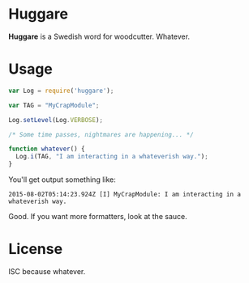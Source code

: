 # Huggare

**Huggare** is a Swedish word for woodcutter. Whatever.

# Usage

```javascript
var Log = require('huggare');

var TAG = "MyCrapModule";

Log.setLevel(Log.VERBOSE);

/* Some time passes, nightmares are happening... */

function whatever() {
  Log.i(TAG, "I am interacting in a whateverish way.");
}
```

You'll get output something like:

`2015-08-02T05:14:23.924Z [I] MyCrapModule: I am interacting in a whateverish way.`

Good. If you want more formatters, look at the sauce.

# License

ISC because whatever.
